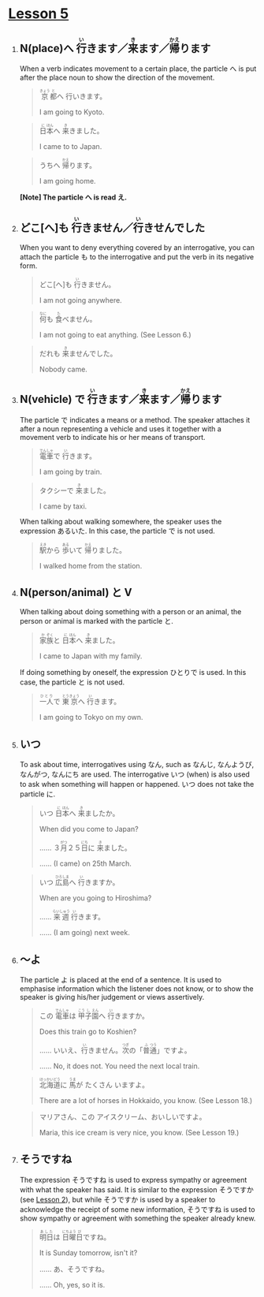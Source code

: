 # [Lesson 5](https://www.youtube.com/watch?v=QPOrt1BQm-g)

1. ## N(place)へ <ruby>行<rp>（</rp><rt>い</rt><rp>）</rp></ruby>きます／<ruby>来<rp>（</rp><rt>き</rt><rp>）</rp></ruby>ます／<ruby>帰<rp>（</rp><rt>かえ</rt><rp>）</rp></ruby>ります

	When a verb indicates movement to a certain place, the particle へ is put after the place noun to show the direction of the movement.

	><ruby>京<rp>（</rp><rt>きょう</rt><rp>）</rp>都<rp>（</rp><rt>と</rt><rp>）</rp></ruby>へ 行<rp>（</rp><rt>い</rt><rp>）</rp>きます。
	>
	>I am going to Kyoto.

	><ruby>日<rp>（</rp><rt>に</rt><rp>）</rp>本<rp>（</rp><rt>ほん</rt><rp>）</rp></ruby>へ <ruby>来<rp>（</rp><rt>き</rt><rp>）</rp></ruby>きました。
	>
	>I came to to Japan.

	>うちへ <ruby>帰<rp>（</rp><rt>かえ</rt><rp>）</rp></ruby>ります。
	>
	>I am going home.

	**[Note] The particle へ is read え.**

2. ## どこ[へ]も <ruby>行<rp>（</rp><rt>い</rt><rp>）</rp></ruby>きません／<ruby>行<rp>（</rp><rt>い</rt><rp>）</rp></ruby>きせんでした

	When you want to deny everything covered by an interrogative, you can attach the particle も to the interrogative and put the verb in its negative form.

	>どこ[へ]も <ruby>行<rp>（</rp><rt>い</rt><rp>）</rp></ruby>きません。
	>
	>I am not going anywhere.

	><ruby>何<rp>（</rp><rt>なに</rt><rp>）</rp></ruby>も <ruby>食<rp>（</rp><rt>た</rt><rp>）</rp></ruby>べません。
	>
	>I am not going to eat anything. (See Lesson 6.)

	>だれも <ruby>来<rp>（</rp><rt>き</rt><rp>）</rp></ruby>ませんでした。
	>
	>Nobody came.

3. ## N(vehicle) で <ruby>行<rp>（</rp><rt>い</rt><rp>）</rp></ruby>きます／<ruby>来<rp>（</rp><rt>き</rt><rp>）</rp></ruby>ます／<ruby>帰<rp>（</rp><rt>かえ</rt><rp>）</rp></ruby>ります

	The particle で indicates a means or a method. The speaker attaches it after a noun representing a vehicle and uses it together with a movement verb to indicate his or her means of transport.

	><ruby>電<rp>（</rp><rt>でん</rt><rp>）</rp>車<rp>（</rp><rt>しゃ</rt><rp>）</rp></ruby>で <ruby>行<rp>（</rp><rt>い</rt><rp>）</rp></ruby>きます。
	>
	>I am going by train.

	>タクシーで <ruby>来<rp>（</rp><rt>き</rt><rp>）</rp></ruby>ました。
	>
	>I came by taxi.

	When talking about walking somewhere, the speaker uses the expression あるいた. In this case, the particle で is not used.

	><ruby>駅<rp>（</rp><rt>えき</rt><rp>）</rp></ruby>から <ruby>歩<rp>（</rp><rt>ある</rt><rp>）</rp></ruby>いて <ruby>帰<rp>（</rp><rt>かえ</rt><rp>）</rp></ruby>りました。
	>
	>I walked home from the station.

4. ## N(person/animal) と V

	When talking about doing something with a person or an animal, the person or animal is marked with the particle と.

	><ruby>家<rp>（</rp><rt>か</rt><rp>）</rp>族<rp>（</rp><rt>ぞく</rt><rp>）</rp></ruby>と <ruby>日<rp>（</rp><rt>に</rt><rp>）</rp>本<rp>（</rp><rt>ほん</rt><rp>）</rp></ruby>へ <ruby>来<rp>（</rp><rt>き</rt><rp>）</rp></ruby>ました。
	>
	>I came to Japan with my family.

	If doing something by oneself, the expression ひとりで is used. In this case, the particle と is not used.

	><ruby>一人<rp>（</rp><rt>ひとり</rt><rp>）</rp></ruby>で <ruby>東<rp>（</rp><rt>とう</rt><rp>）</rp>京<rp>（</rp><rt>きょう</rt><rp>）</rp></ruby>へ <ruby>行<rp>（</rp><rt>い</rt><rp>）</rp></ruby>きます。
	>
	>I am going to Tokyo on my own.

5. ## いつ

	To ask about time, interrogatives using なん, such as なんじ, なんようび, なんがつ, なんにち are used. The interrogative いつ (when) is also used to ask when something will happen or happened. いつ does not take the particle に.

	>いつ <ruby>日<rp>（</rp><rt>に</rt><rp>）</rp>本<rp>（</rp><rt>ほん</rt><rp>）</rp></ruby>へ <ruby>来<rp>（</rp><rt>き</rt><rp>）</rp></ruby>ましたか。
	>
	>When did you come to Japan?
	>
	>…… ３<ruby>月<rp>（</rp><rt>がつ</rt><rp>）</rp></ruby>２５<ruby>日<rp>（</rp><rt>にち</rt><rp>）</rp></ruby>に <ruby>来<rp>（</rp><rt>き</rt><rp>）</rp></ruby>ました。
	>
	>…… (I came) on 25th March.

	>いつ <ruby>広<rp>（</rp><rt>ひろ</rt><rp>）</rp>島<rp>（</rp><rt>しま</rt><rp>）</rp></ruby>へ <ruby>行<rp>（</rp><rt>い</rt><rp>）</rp></ruby>きますか。
	>
	>When are you going to Hiroshima?
	>
	>…… <ruby>来週<rp>（</rp><rt>らいしゅう</rt><rp>）</rp></ruby> <ruby>行<rp>（</rp><rt>い</rt><rp>）</rp></ruby>きます。
	>
	>…… (I am going) next week.

6. ## 〜よ

	The particle よ is placed at the end of a sentence. It is used to emphasise information which the listener does not know, or to show the speaker is giving his/her judgement or views assertively.

	>この <ruby>電<rp>（</rp><rt>でん</rt><rp>）</rp>車<rp>（</rp><rt>しゃ</rt><rp>）</rp></ruby>は <ruby>甲<rp>（</rp><rt>こう</rt><rp>）</rp>子<rp>（</rp><rt>し</rt><rp>）</rp>園<rp>（</rp><rt>えん</rt><rp>）</rp></ruby>へ <ruby>行<rp>（</rp><rt>い</rt><rp>）</rp></ruby>きますか。
	>
	>Does this train go to Koshien?
	>
	>…… いいえ、<ruby>行<rp>（</rp><rt>い</rt><rp>）</rp></ruby>きません。<ruby>次<rp>（</rp><rt>つぎ</rt><rp>）</rp></ruby>の「<ruby>普<rp>（</rp><rt>ふ</rt><rp>）</rp>通<rp>（</rp><rt>つう</rt><rp>）</rp></ruby>」ですよ。
	>
	>…… No, it does not. You need the next local train.

	><ruby>北海道<rp>（</rp><rt>ほっかいどう</rt><rp>）</rp></ruby>に <ruby>馬<rp>（</rp><rt>うま</rt><rp>）</rp></ruby>が たくさん いますよ。
	>
	>There are a lot of horses in Hokkaido, you know. (See Lesson 18.)

	>マリアさん、この アイスクリーム、おいしいですよ。
	>
	>Maria, this ice cream is very nice, you know. (See Lesson 19.)

7. ## そうですね

	The expression そうですね is used to express sympathy or agreement with what the speaker has said. It is similar to the expression そうですか (see [Lesson 2](https://github.com/flying-yogurt/JP-Memos/blob/master/grammar_notes/Lesson_02_Grammar.md)), but while そうですか is used by a speaker to acknowledge the receipt of some new information, そうですね is used to show sympathy or agreement with something the speaker already knew.

	><ruby>明日<rp>（</rp><rt>あした</rt><rp>）</rp></ruby>は <ruby>日<rp>（</rp><rt>にち</rt><rp>）</rp>曜<rp>（</rp><rt>よう</rt><rp>）</rp>日<rp>（</rp><rt>び</rt><rp>）</rp></ruby>ですね。
	>
	>It is Sunday tomorrow, isn't it?
	>
	>…… あ、そうですね。
	>
	>…… Oh, yes, so it is.
